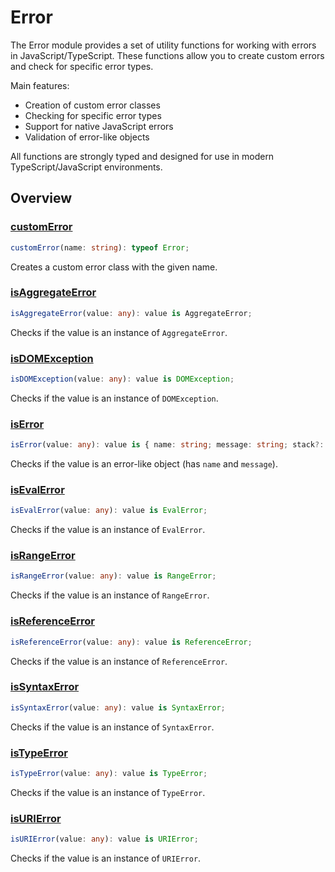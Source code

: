 # Error

The Error module provides a set of utility functions for working with errors in JavaScript/TypeScript. These functions allow you to create custom errors and check for specific error types.

Main features:
- Creation of custom error classes
- Checking for specific error types
- Support for native JavaScript errors
- Validation of error-like objects

All functions are strongly typed and designed for use in modern TypeScript/JavaScript environments.

## Overview

### [customError](./customError.md)
```typescript
customError(name: string): typeof Error;
```
Creates a custom error class with the given name.

### [isAggregateError](./isAggregateError.md)
```typescript
isAggregateError(value: any): value is AggregateError;
```
Checks if the value is an instance of `AggregateError`.

### [isDOMException](./isDOMException.md)
```typescript
isDOMException(value: any): value is DOMException;
```
Checks if the value is an instance of `DOMException`.

### [isError](./isError.md)
```typescript
isError(value: any): value is { name: string; message: string; stack?: string };
```
Checks if the value is an error-like object (has `name` and `message`).

### [isEvalError](./isEvalError.md)
```typescript
isEvalError(value: any): value is EvalError;
```
Checks if the value is an instance of `EvalError`.

### [isRangeError](./isRangeError.md)
```typescript
isRangeError(value: any): value is RangeError;
```
Checks if the value is an instance of `RangeError`.

### [isReferenceError](./isReferenceError.md)
```typescript
isReferenceError(value: any): value is ReferenceError;
```
Checks if the value is an instance of `ReferenceError`.

### [isSyntaxError](./isSyntaxError.md)
```typescript
isSyntaxError(value: any): value is SyntaxError;
```
Checks if the value is an instance of `SyntaxError`.

### [isTypeError](./isTypeError.md)
```typescript
isTypeError(value: any): value is TypeError;
```
Checks if the value is an instance of `TypeError`.

### [isURIError](./isURIError.md)
```typescript
isURIError(value: any): value is URIError;
```
Checks if the value is an instance of `URIError`.
